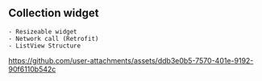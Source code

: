 
## Collection widget

    - Resizeable widget
    - Network call (Retrofit)
    - ListView Structure




https://github.com/user-attachments/assets/ddb3e0b5-7570-401e-9192-90f6110b542c
